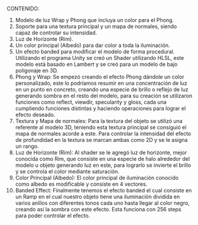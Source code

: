 CONTENIDO:
1.	Modelo de luz Wrap y Phong que incluya un color para el Phong.
2.	Soporte para una textura principal y un mapa de normales, siendo capaz de controlar su intensidad.
3.	Luz de Horizonte (Rim).
4.	Un color principal (Albedo) para dar color a toda la iluminación.
5.	Un efecto banded para modificar el modelo de forma procedural.
Utilizando el programa Unity se creó un Shader utilizando HLSL, este modelo está basado en Lambert y se creó para un modelo de bajo poligonaje en 3D.
1.	Phong y Wrap:
Se empezó creando el efecto Phong dándole un color personalizado, este lo podríamos resumir en una concentración de luz en un punto en concreto, creando una especie de brillo o reflejo de luz generando sombra en el resto del modelo, para su creación se utilizaron funciones como reflect, viewdir, specularity y gloss, cada una cumpliendo funciones distintas y haciendo operaciones para lograr el efecto deseado. 
2.	Textura y Mapa de normales:
Para la textura del objeto se utilizó una referente al modelo 3D, teniendo esta textura principal se consiguió el mapa de normales acorde a este. Para controlar la intensidad del efecto de profundidad en la textura se marcan ambas como 2D y se le asigna un rango. 
3.	Luz de Horizonte (Rim):
Al shader se le agregó luz de horizonte, mejor conocida como Rim, que consiste en una especie de halo alrededor del modelo u objeto generando luz en este, para lograrlo se invierte el brillo y se controla el color mediante saturación.
4.	Color Principal (Albedo): 
El color principal de iluminación conocido como albedo es modificable y consiste en 4 vectores. 
5.	Banded Effect:
Finalmente tenemos el efecto banded el cual consiste en un Ramp en el cual nuestro objeto tiene una iluminación dividida en varios anillos con diferentes tonos cada uno hasta llegar al color negro, creando así la sombra con este efecto. Esta funciona con 256 steps para poder controlar el efecto.
